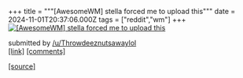 +++
title = """[AwesomeWM] stella forced me to upload this"""
date = 2024-11-01T20:37:06.000Z
tags = ["reddit","wm"]
+++
[![[AwesomeWM] stella forced me to upload this](https://preview.redd.it/dmtsdhxepcyd1.png?width=640&crop=smart&auto=webp&s=df31d51148582436f8cd5ed505dc86752dcdc2e7 "[AwesomeWM] stella forced me to upload this")](https://www.reddit.com/r/unixporn/comments/1ghf9mv/awesomewm_stella_forced_me_to_upload_this/)

submitted by [/u/Throwdeeznutsawaylol](https://www.reddit.com/user/Throwdeeznutsawaylol)  
[\[link\]](https://i.redd.it/dmtsdhxepcyd1.png) [\[comments\]](https://www.reddit.com/r/unixporn/comments/1ghf9mv/awesomewm_stella_forced_me_to_upload_this/)

[[source]](https://www.reddit.com/r/unixporn/comments/1ghf9mv/awesomewm_stella_forced_me_to_upload_this/)
